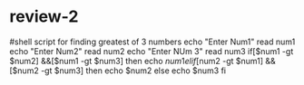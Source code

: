 # review-2
#shell script for finding greatest of 3 numbers
echo "Enter Num1"
read num1
echo "Enter Num2"
read num2
echo "Enter NUm 3"
read num3
if[$num1 -gt $num2] &&[$num1 -gt $num3]
then 
echo $num1
elif [$num2 -gt $num1] &&
[$num2 -gt $num3]
then
echo $num2
else
echo $num3
fi

